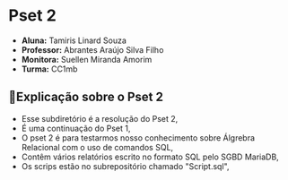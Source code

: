 #  **Pset 2** 

- **Aluna:** Tamiris Linard Souza
-  **Professor:** Abrantes Araújo Silva Filho
-  **Monitora:** Suellen Miranda Amorim
-  **Turma:** CC1mb

## 🔸Explicação sobre o Pset 2
- Esse subdiretório é a resolução do  Pset 2,
- É uma continuação do Pset 1,
- O pset 2 é para testarmos nosso conhecimento sobre Álgrebra Relacional com o uso de comandos SQL,
- Contêm vários relatórios escrito no formato SQL pelo SGBD MariaDB,
- Os scrips estão no subrepositório chamado "Script.sql",
 

